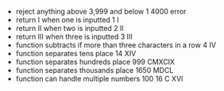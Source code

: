 * reject anything above 3,999 and below 1	4000	error
* return I when one is inputted	1	I
* return II when two is inputted	2	II
* return III when three is inputted	3	III
* function subtracts if more than three characters in a row	4	IV
* function separates tens place	14	XIV
* function separates hundreds place	999	CMXCIX
* function separates thousands place	1650	MDCL
* function can handle multiple numbers	100 16	C XVI
